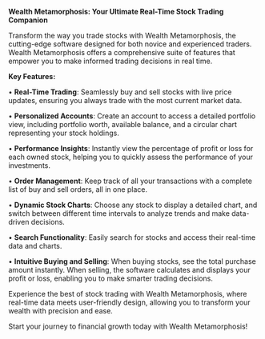 **Wealth Metamorphosis: Your Ultimate Real-Time Stock Trading Companion**

Transform the way you trade stocks with Wealth Metamorphosis, the cutting-edge software designed for both novice and experienced traders.
Wealth Metamorphosis offers a comprehensive suite of features that empower you to make informed trading decisions in real time.

**Key Features:**

• **Real-Time Trading**: Seamlessly buy and sell stocks with live price updates, ensuring you always trade with the most current market data.

• **Personalized Accounts**: Create an account to access a detailed portfolio view, including portfolio worth, available balance, and a circular chart representing your stock holdings.

• **Performance Insights**: Instantly view the percentage of profit or loss for each owned stock, helping you to quickly assess the performance of your investments.

• **Order Management**: Keep track of all your transactions with a complete list of buy and sell orders, all in one place.

• **Dynamic Stock Charts**: Choose any stock to display a detailed chart, and switch between different time intervals to analyze trends and make data-driven decisions.

• **Search Functionality**: Easily search for stocks and access their real-time data and charts.

• **Intuitive Buying and Selling**: When buying stocks, see the total purchase amount instantly. When selling, the software calculates and displays your profit or loss, enabling you to make smarter trading decisions.

Experience the best of stock trading with Wealth Metamorphosis, where real-time data meets user-friendly design, allowing you to transform your wealth with precision and ease.

Start your journey to financial growth today with Wealth Metamorphosis!

